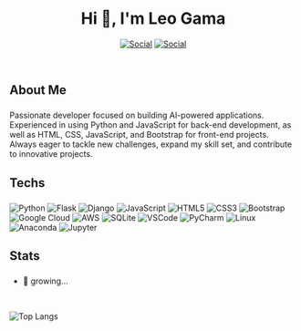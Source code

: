 
<h1 align="center">Hi 👋, I'm Leo Gama</h1>
 <div align="center">
 
  [![Social](https://img.shields.io/badge/LinkedIn-0077B5?style=for-the-badge&logo=linkedin&logoColor=white)](https://www.linkedin.com/in/leonardo-gama-jardim/) [![Social](https://img.shields.io/badge/linktree-39E09B?style=for-the-badge&logo=linktree&logoColor=white)](https://linktr.ee/leogamaj)

 </div></br>
<h2 align="left">About Me</h2>

###

<p align="left">Passionate developer focused on building AI-powered applications. Experienced in using Python and JavaScript for back-end development, as well as HTML, CSS, JavaScript, and Bootstrap for front-end projects. Always eager to tackle new challenges, expand my skill set, and contribute to innovative projects.</p>

###

<h2 align="left">Techs</h2>

###

![Python](https://img.shields.io/badge/Python-3776AB?style=for-the-badge&logo=python&logoColor=white)
![Flask](https://img.shields.io/badge/Flask-000000?style=for-the-badge&logo=flask&logoColor=white)
![Django](https://img.shields.io/badge/Django-092E20?style=for-the-badge&logo=django&logoColor=white)
![JavaScript](https://img.shields.io/badge/JavaScript-F7DF1E?style=for-the-badge&logo=javascript&logoColor=black)
![HTML5](https://img.shields.io/badge/HTML5-E34F26?style=for-the-badge&logo=html5&logoColor=white)
![CSS3](https://img.shields.io/badge/CSS3-1572B6?style=for-the-badge&logo=css3&logoColor=white)
![Bootstrap](https://img.shields.io/badge/Bootstrap-7952B3?style=for-the-badge&logo=bootstrap&logoColor=white)
![Google Cloud](https://img.shields.io/badge/Google_Cloud-4285F4?style=for-the-badge&logo=google-cloud&logoColor=white)
![AWS](https://img.shields.io/badge/AWS-232F3E?style=for-the-badge&logo=amazon-aws&logoColor=white)
![SQLite](https://img.shields.io/badge/SQLite-003B57?style=for-the-badge&logo=sqlite&logoColor=white)
![VSCode](https://img.shields.io/badge/VSCode-007ACC?style=for-the-badge&logo=visual-studio-code&logoColor=white)
![PyCharm](https://img.shields.io/badge/PyCharm-000000?style=for-the-badge&logo=pycharm&logoColor=white)
![Linux](https://img.shields.io/badge/Linux-FCC624?style=for-the-badge&logo=linux&logoColor=black)
![Anaconda](https://img.shields.io/badge/Anaconda-44A833?style=for-the-badge&logo=anaconda&logoColor=white)
![Jupyter](https://img.shields.io/badge/Jupyter-F37626?style=for-the-badge&logo=jupyter&logoColor=white)


###

<h2 align="left">Stats</h2>

###
- 🌱 growing...
  
</br>

![Top Langs](https://github-readme-stats.vercel.app/api/top-langs/?username=leogamaj&hide_progress=true)

</br>
<!--
| Linguagem | Uso (%) | Principais Projetos |
|-----------|---------|---------------------|
| ![Python](https://img.shields.io/badge/Python-3776AB?style=flat&logo=python&logoColor=white) | 40% | [Calculadora Python](https://github.com/seu-usuario/calculadora-python), [API Flask](https://github.com/seu-usuario/api-flask) |
| ![JavaScript](https://img.shields.io/badge/JavaScript-F7DF1E?style=flat&logo=javascript&logoColor=black) | 30% | [Todo App](https://github.com/seu-usuario/todo-app), [Jogo da Velha](https://github.com/seu-usuario/jogo-da-velha) |
| ![HTML](https://img.shields.io/badge/HTML5-E34F26?style=flat&logo=html5&logoColor=white) | 15% | [Portfólio](https://github.com/seu-usuario/portfolio) |
| ![CSS](https://img.shields.io/badge/CSS3-1572B6?style=flat&logo=css3&logoColor=white) | 10% | [Site Responsivo](https://github.com/seu-usuario/site-responsivo) |
| ![SQL](https://img.shields.io/badge/SQL-003B57?style=flat&logo=sqlite&logoColor=white) | 5% | [Banco de Dados](https://github.com/seu-usuario/banco-de-dados) |
-->

